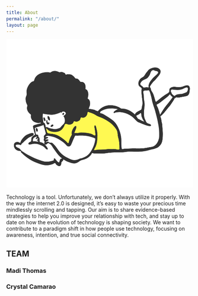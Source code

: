 ```yaml
---
title: About
permalink: "/about/"
layout: page
---
```

<img src="/assets/img/laying.png" height="400px">

Technology is a tool. Unfortunately, we don’t always utilize it properly. With the way the internet 2.0 is designed, it’s easy to waste your precious time mindlessly scrolling and tapping. Our aim is to share evidence-based strategies to help you improve your relationship with tech, and stay up to date on how the evolution of technology is shaping society. We want to contribute to a paradigm shift in how people use technology, focusing on awareness, intention, and true social connectivity.

<h2>TEAM</h2>
<div class="about-container">
        <div class="main-home main-home-left">
   <h3>Madi Thomas</h3>
  </div>
<div class="main-home main-home-left">
  <h3>Crystal Camarao</h3>
        </div> 
    </div>